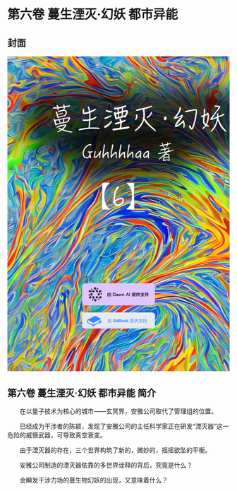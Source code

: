 # 第六卷 蔓生湮灭·幻妖 都市异能

## 封面

![](../../.gitbook/assets/6.png)

## 第六卷 蔓生湮灭·幻妖 都市异能 简介

　　在以量子技术为核心的城市——玄冥界，安雅公司取代了管理组的位置。

　　已经成为干涉者的陈颖，发现了安雅公司的主任科学家正在研发“湮灭器”这一危险的威慑武器，可导致真空衰变。

　　由于湮灭器的存在，三个世界构筑了新的，微妙的，摇摇欲坠的平衡。

　　安雅公司制造的湮灭器依靠的多世界诠释的背后，究竟是什么？

　　会瞬发干涉力场的蔓生物幻妖的出现，又意味着什么？
